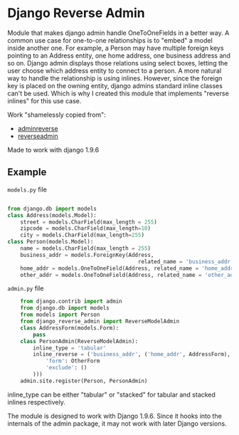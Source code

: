 # Django Reverse Admin

Module that makes django admin handle OneToOneFields in a better way.
A common use case for one-to-one relationships is to "embed" a model
inside another one. For example, a Person may have multiple foreign
keys pointing to an Address entity, one home address, one business
address and so on. Django admin displays those relations using select
boxes, letting the user choose which address entity to connect to a
person. A more natural way to handle the relationship is using
inlines. However, since the foreign key is placed on the owning
entity, django admins standard inline classes can't be used. Which is
why I created this module that implements "reverse inlines" for this
use case.

Work "shamelessly copied from":
* [adminreverse](https://github.com/rpkilby/django-reverse-admin)
* [reverseadmin](http://djangosnippets.org/snippets/2032/)

Made to work with django 1.9.6

## Example

`models.py` file
```py

from django.db import models
class Address(models.Model):
    street = models.CharField(max_length = 255)
    zipcode = models.CharField(max_length=10)
    city = models.CharField(max_length=255)
class Person(models.Model):
    name = models.CharField(max_length = 255)
    business_addr = models.ForeignKey(Address,
                                         related_name = 'business_addr')
    home_addr = models.OneToOneField(Address, related_name = 'home_addr')
    other_addr = models.OneToOneField(Address, related_name = 'other_addr')
```

`admin.py` file
```py
    from django.contrib import admin
    from django.db import models
    from models import Person
    from django_reverse_admin import ReverseModelAdmin
    class AddressForm(models.Form):
        pass
    class PersonAdmin(ReverseModelAdmin):
        inline_type = 'tabular'
        inline_reverse = ('business_addr', ('home_addr', AddressForm), ('other_addr' (
            'form': OtherForm
            'exclude': ()
        )))
    admin.site.register(Person, PersonAdmin)
```

inline_type can be either "tabular" or "stacked" for tabular and
stacked inlines respectively.

The module is designed to work with Django 1.9.6. Since it hooks into
the internals of the admin package, it may not work with later Django
versions.
